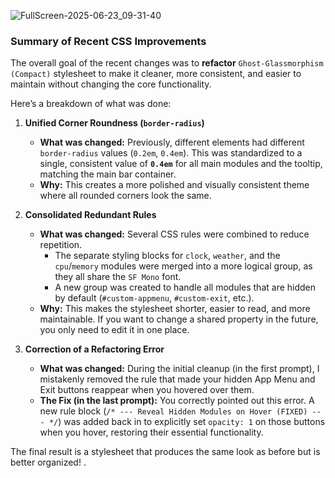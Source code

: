![FullScreen-2025-06-23_09-31-40](https://github.com/user-attachments/assets/1a91025c-fb85-4908-8b5b-d022e0762515)

### Summary of Recent CSS Improvements

The overall goal of the recent changes was to **refactor** `Ghost-Glassmorphism (Compact)` stylesheet to make it cleaner, more consistent, and easier to maintain without changing the core functionality.

Here’s a breakdown of what was done:

1.  **Unified Corner Roundness (`border-radius`)**
    *   **What was changed:** Previously, different elements had different `border-radius` values (`0.2em`, `0.4em`). This was standardized to a single, consistent value of **`0.4em`** for all main modules and the tooltip, matching the main bar container.
    *   **Why:** This creates a more polished and visually consistent theme where all rounded corners look the same.

2.  **Consolidated Redundant Rules**
    *   **What was changed:** Several CSS rules were combined to reduce repetition.
        *   The separate styling blocks for `clock`, `weather`, and the `cpu`/`memory` modules were merged into a more logical group, as they all share the `SF Mono` font.
        *   A new group was created to handle all modules that are hidden by default (`#custom-appmenu`, `#custom-exit`, etc.).
    *   **Why:** This makes the stylesheet shorter, easier to read, and more maintainable. If you want to change a shared property in the future, you only need to edit it in one place.

3.  **Correction of a Refactoring Error**
    *   **What was changed:** During the initial cleanup (in the first prompt), I mistakenly removed the rule that made your hidden App Menu and Exit buttons reappear when you hovered over them.
    *   **The Fix (in the last prompt):** You correctly pointed out this error. A new rule block (`/* --- Reveal Hidden Modules on Hover (FIXED) --- */`) was added back in to explicitly set `opacity: 1` on those buttons when you hover, restoring their essential functionality.

The final result is a stylesheet that produces the same look as before but is better organized!
.
